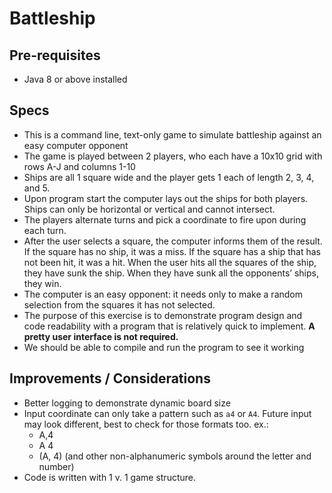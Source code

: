 # Battleship

## Pre-requisites
- Java 8 or above installed

## Specs
- This is a command line, text-only game to simulate battleship against an easy computer opponent
- The game is played between 2 players, who each have a 10x10 grid with rows A-J and columns 1-10
- Ships are all 1 square wide and the player gets 1 each of length 2, 3, 4, and 5.
- Upon program start the computer lays out the ships for both players. Ships can only be horizontal or vertical and cannot intersect.
- The players alternate turns and pick a coordinate to fire upon during each turn.
- After the user selects a square, the computer informs them of the result. If the square has no ship, it was a miss. If the square has a ship that has not been hit, it was a hit. When the user hits all the squares of the ship, they have sunk the ship. When they have sunk all the opponents’ ships, they win.
- The computer is an easy opponent: it needs only to make a random selection from the squares it has not selected.
- The purpose of this exercise is to demonstrate program design and code readability with a program that is relatively quick to implement. **A pretty user interface is not required.**
- We should be able to compile and run the program to see it working

## Improvements / Considerations
- Better logging to demonstrate dynamic board size
- Input coordinate can only take a pattern such as `a4` or `A4`. 
Future input may look different, best to check for those formats too. ex.:
  - A,4
  - A  4
  - (A, 4) (and other non-alphanumeric symbols around the letter and number)
- Code is written with 1 v. 1 game structure.